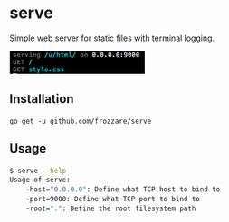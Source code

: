 serve
=====

Simple web server for static files with terminal logging.

![Terminal](terminal.png)

## Installation

```
go get -u github.com/frozzare/serve
```

## Usage

```bash
$ serve --help
Usage of serve:
	-host="0.0.0.0": Define what TCP host to bind to
	-port=9000: Define what TCP port to bind to
	-root=".": Define the root filesystem path
```